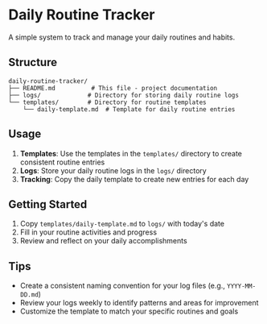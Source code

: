# Daily Routine Tracker

A simple system to track and manage your daily routines and habits.

## Structure

```
daily-routine-tracker/
├── README.md          # This file - project documentation
├── logs/             # Directory for storing daily routine logs
└── templates/        # Directory for routine templates
    └── daily-template.md  # Template for daily routine entries
```

## Usage

1. **Templates**: Use the templates in the `templates/` directory to create consistent routine entries
2. **Logs**: Store your daily routine logs in the `logs/` directory
3. **Tracking**: Copy the daily template to create new entries for each day

## Getting Started

1. Copy `templates/daily-template.md` to `logs/` with today's date
2. Fill in your routine activities and progress
3. Review and reflect on your daily accomplishments

## Tips

- Create a consistent naming convention for your log files (e.g., `YYYY-MM-DD.md`)
- Review your logs weekly to identify patterns and areas for improvement
- Customize the template to match your specific routines and goals